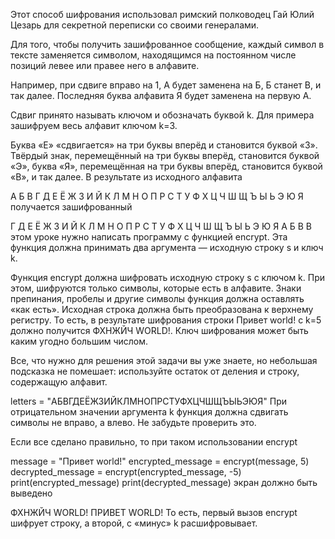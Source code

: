 Этот способ шифрования использовал римский полководец Гай Юлий Цезарь для секретной переписки со своими генералами.

Для того, чтобы получить зашифрованное сообщение, каждый символ в тексте заменяется символом, находящимся на постоянном числе позиций левее или правее него в алфавите.

Например, при сдвиге вправо на 1, А будет заменена на Б, Б станет В, и так далее. Последняя буква алфавита Я будет заменена на первую А.

Сдвиг принято называть ключом и обозначать буквой k. Для примера зашифруем весь алфавит ключом k=3.

Буква «Е» «сдвигается» на три буквы вперёд и становится буквой «З». Твёрдый знак, перемещённый на три буквы вперёд, становится буквой «Э», буква «Я», перемещённая на три буквы вперёд, становится буквой «В», и так далее. В результате из исходного алфавита

А Б В Г Д Е Ё Ж З И Й К Л М Н О П Р С Т У Ф Х Ц Ч Ш Щ Ъ Ы Ь Э Ю Я
получается зашифрованный

Г Д Е Ё Ж З И Й К Л М Н О П Р С Т У Ф Х Ц Ч Ш Щ Ъ Ы Ь Э Ю Я А Б В 
В этом уроке нужно написать программу с функцией encrypt. Эта функция должна принимать два аргумента — исходную строку s и ключ k.

Функция encrypt должна шифровать исходную строку s c ключом k. При этом, шифруются только символы, которые есть в алфавите. Знаки препинания, пробелы и другие символы функция должна оставлять «как есть». Исходная строка должна быть преобразована к верхнему регистру. То есть, в результате шифрования строки Привет world! с k=5 должно получится ФХНЖЙЧ WORLD!. Ключ шифрования может быть каким угодно большим числом.

Все, что нужно для решения этой задачи вы уже знаете, но небольшая подсказка не помешает: используйте остаток от деления и строку, содержащую алфавит.

letters = "АБВГДЕЁЖЗИЙКЛМНОПРСТУФХЦЧШЩЪЫЬЭЮЯ"
При отрицательном значении аргумента k функция должна сдвигать символы не вправо, а влево. Не забудьте проверить это.

Если все сделано правильно, то при таком использовании encrypt

message = "Привет world!"
encrypted_message = encrypt(message, 5)
decrypted_message = encrypt(encrypted_message, -5)
print(encrypted_message)
print(decrypted_message)
экран должно быть выведено

ФХНЖЙЧ WORLD!
ПРИВЕТ WORLD!
То есть, первый вызов encrypt шифрует строку, а второй, с «минус» k расшифровывает.
